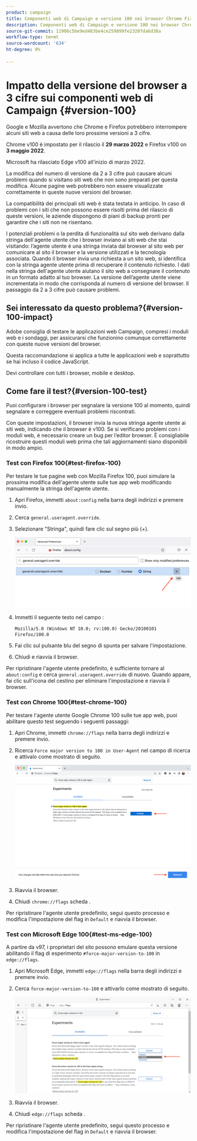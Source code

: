 ```yaml
---
product: campaign
title: Componenti web di Campaign e versione 100 nei browser Chrome Firefox e Edge
description: Componenti web di Campaign e versione 100 nei browser Chrome, Firefox e Edge
source-git-commit: 11906c5be9ed483be4ce259899fe23207da6d38a
workflow-type: tm+mt
source-wordcount: '634'
ht-degree: 0%

---
```


# Impatto della versione del browser a 3 cifre sui componenti web di Campaign {#version-100}

Google e Mozilla avvertono che Chrome e Firefox potrebbero interrompere alcuni siti web a causa delle loro prossime versioni a 3 cifre.

Chrome v100 è impostato per il rilascio il **29 marzo 2022** e Firefox v100 on **3 maggio 2022**.

Microsoft ha rilasciato Edge v100 all’inizio di marzo 2022.

La modifica del numero di versione da 2 a 3 cifre può causare alcuni problemi quando si visitano siti web che non sono preparati per questa modifica. Alcune pagine web potrebbero non essere visualizzate correttamente in queste nuove versioni del browser.

La compatibilità dei principali siti web è stata testata in anticipo. In caso di problemi con i siti che non possono essere risolti prima del rilascio di queste versioni, le aziende dispongono di piani di backup pronti per garantire che i siti non ne risentano.

I potenziali problemi o la perdita di funzionalità sul sito web derivano dalla stringa dell&#39;agente utente che i browser inviano ai siti web che stai visitando: l’agente utente è una stringa inviata dal browser al sito web per comunicare al sito il browser e la versione utilizzati e la tecnologia associata. Quando il browser invia una richiesta a un sito web, si identifica con la stringa agente utente prima di recuperare il contenuto richiesto. I dati nella stringa dell&#39;agente utente aiutano il sito web a consegnare il contenuto in un formato adatto al tuo browser. La versione dell’agente utente viene incrementata in modo che corrisponda al numero di versione del browser. Il passaggio da 2 a 3 cifre può causare problemi.

## Sei interessato da questo problema?{#version-100-impact}

Adobe consiglia di testare le applicazioni web Campaign, compresi i moduli web e i sondaggi, per assicurarsi che funzionino comunque correttamente con queste nuove versioni del browser.

Questa raccomandazione si applica a tutte le applicazioni web e soprattutto se hai incluso il codice JavaScript.

Devi controllare con tutti i browser, mobile e desktop.

## Come fare il test?{#version-100-test}

Puoi configurare i browser per segnalare la versione 100 al momento, quindi segnalare e correggere eventuali problemi riscontrati.

Con queste impostazioni, il browser invia la nuova stringa agente utente ai siti web, indicando che il browser è v100. Se si verificano problemi con i moduli web, è necessario creare un bug per l’editor browser. È consigliabile ricostruire questi moduli web prima che tali aggiornamenti siano disponibili in modo ampio.

### Test con Firefox 100{#test-firefox-100}

Per testare le tue pagine web con Mozilla Firefox 100, puoi simulare la prossima modifica dell&#39;agente utente sulle tue app web modificando manualmente la stringa dell&#39;agente utente.

1. Apri Firefox, immetti `about:config` nella barra degli indirizzi e premere invio.
1. Cerca `general.useragent.override`.
1. Selezionare &quot;Stringa&quot;, quindi fare clic sul segno più (+).

   ![](assets/force-user-agent-firefox.png)

1. Immetti il seguente testo nel campo :

   ```
   Mozilla/5.0 (Windows NT 10.0; rv:100.0) Gecko/20100101 Firefox/100.0
   ```

1. Fai clic sul pulsante blu del segno di spunta per salvare l&#39;impostazione.
1. Chiudi e riavvia il browser.

Per ripristinare l&#39;agente utente predefinito, è sufficiente tornare al `about:config` e cerca `general.useragent.override` di nuovo.  Quando appare, fai clic sull&#39;icona del cestino per eliminare l&#39;impostazione e riavvia il browser.

### Test con Chrome 100{#test-chrome-100}

Per testare l&#39;agente utente Google Chrome 100 sulle tue app web, puoi abilitare questo test seguendo i seguenti passaggi:

1. Apri Chrome, immetti `chrome://flags` nella barra degli indirizzi e premere invio.
1. Ricerca `Force major version to 100 in User-Agent` nel campo di ricerca e attivalo come mostrato di seguito.

   ![](assets/force-user-agent-chrome.png)

1. Riavvia il browser.
1. Chiudi `chrome://flags` scheda .

Per ripristinare l&#39;agente utente predefinito, segui questo processo e modifica l&#39;impostazione del flag in `Default` e riavvia il browser.


### Test con Microsoft Edge 100{#test-ms-edge-100}

A partire da v97, i proprietari del sito possono emulare questa versione abilitando il flag di esperimento  `#force-major-version-to-100` in `edge://flags`.

1. Apri Microsoft Edge, immetti `edge://flags` nella barra degli indirizzi e premere invio.
1. Cerca `force-major-version-to-100` e attivarlo come mostrato di seguito.

   ![](assets/force-user-agent-edge.png)

1. Riavvia il browser.
1. Chiudi `edge://flags` scheda .

Per ripristinare l&#39;agente utente predefinito, segui questo processo e modifica l&#39;impostazione del flag in `Default` e riavvia il browser.
